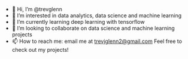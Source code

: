 - 👋 Hi, I’m @trevglenn
- 👀 I’m interested in data analytics, data science and machine learning
- 🌱 I’m currently learning deep learning with tensorflow
- 💞️ I’m looking to collaborate on data science and machine learning projects
- 📫 How to reach me: email me at trevjglenn2@gmail.com
Feel free to check out my projects!
<!---
trevglenn/trevglenn is a ✨ special ✨ repository because its `README.md` (this file) appears on your GitHub profile.
You can click the Preview link to take a look at your changes.
--->
